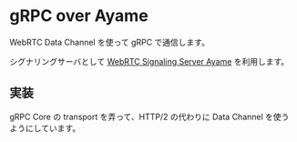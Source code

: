 # gRPC over Ayame

WebRTC Data Channel を使って gRPC で通信します。

シグナリングサーバとして [WebRTC Signaling Server Ayame](https://github.com/OpenAyame/ayame) を利用します。

## 実装

gRPC Core の transport を弄って、HTTP/2 の代わりに Data Channel を使うようにしています。
